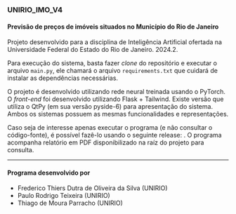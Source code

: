 ### UNIRIO_IMO_V4
#### Previsão de preços de imóveis situados no Município do Rio de Janeiro


Projeto desenvolvido para a disciplina de Inteligência Artificial ofertada na Universidade Federal do Estado do Rio de Janeiro. 2024.2.

Para execução do sistema, basta fazer *clone* do repositório e executar o arquivo ```main.py```, ele chamará o arquivo ```requirements.txt``` que cuidará de instalar as dependências necessárias.

O projeto é desenvolvido utilizando rede neural treinada usando o PyTorch. O *front-end* foi desenvolvido utilizando Flask + Tailwind. Existe versão que utiliza o QtPy (em sua versão pyside-6) para apresentação do sistema. Ambos os sistemas possuem as mesmas funcionalidades e representações.

Caso seja de interesse apenas executar o programa (e não consultar o código-fonte), é possível fazê-lo usando o seguinte release: . O programa acompanha relatório em PDF disponibilizado na raíz do projeto para consulta.

--------

#### Programa desenvolvido por

* Frederico Thiers Dutra de Oliveira da Silva (UNIRIO)
* Paulo Rodrigo Teixeira (UNIRIO)
* Thiago de Moura Parracho (UNIRIO)

